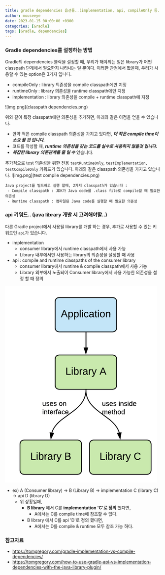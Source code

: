 ```yaml
---
title: gradle dependencies 옵션들..(implementation, api, compileOnly 등..)
author: mouseeye
date: 2023-01-15 00:00:00 +0900
categories: [Gradle]
tags: [Gradle, dependencies]
---
```


### Gradle dependencies를 설정하는 방법

Gradle의 dependencies 블락을 설정할 때, 우리가 해야되는 일은 library가 어떤 classpath 단계에서 필요한지 나타내는 일 뿐이다. 이러한 관점에서 봤을때, 우리가 사용할 수 있는 option은 3가지 입니다.

- compileOnly : library 의존성을 compile classpath에만 지정
- runtimeOnly : library 의존성을 runtime classpath에만 지정
- implementation : library 의존성을 compile + runtime classpath에 지정

![img.png](classpath dependencies.png)

위와 같이 특정 classpath에만 의존성을 추가하면, 아래와 같은 이점을 얻을 수 있습니다.
- 만약 적은 compile classpath 의존성을 가지고 있다면, ***더 적은 compile time이 소요 될 것 입니다.***
- 코드를 작성할 때, ***runtime 의존성을 갖는 코드를 실수로 사용하지 않을것 입니다.***
- ***복잡한 library 의존관계를 줄 일 수*** 있습니다.

추가적으로 test 의존성을 위한 전용 `testRuntimeOnly`, `testImplementation,` `testCompileOnly` 키워드가 있습니다.
아래와 같은 classpath 의존성을 가지고 있습니다.
![img.png](test compile dependencies.png)

```text
Java project를 빌드하고 실행 할때, 2가지 classpath가 있습니다 :
 - Compile classpath : JDK가 Java code를 .class file로 compile할 때 필요한 의존성
 - Runtime classpath : 컴파일된 Java code를 실행할 때 필요한 의존성
```

### api 키워드.. (java library 개발 시 고려해야할..)
다른 Gradle project에서 사용될 library를 개발 하는 경우, 추가로 사용할 수 있는 키워드인 `api`가 있습니다.
- implementation
  - consumer library에서 runtime classpath에서 사용 가능
  - Library 내부에서만 사용하는 library의 의존성을 설정할 때 사용
- api : compile and runtime classpaths of the consumer library
  - consumer library에서 runtime & compile classpath에서 사용 가능
  - Library 외부에서 노출되어 Consumer library에서 사용 가능한 의존성을 설정 할 때 정의

![img.png](img.png)
- ex) A (Consumer library) -> B (Library B) -> implementation C (library C)
                                            -> api D (library D)
  - 위 상황일때,
    - **B library** 에서 C를 **implementation 'C'로 정의** 했다면,
      - A에서는 C를 compile time에 참조할 수 없다.
    - B library 에서 C를 api 'D'로 정의 했다면,
      - A에서는 D를 compile & runtime 모두 참조 가능 하다.



### 참고자료
- https://tomgregory.com/gradle-implementation-vs-compile-dependencies/
- https://tomgregory.com/how-to-use-gradle-api-vs-implementation-dependencies-with-the-java-library-plugin/




